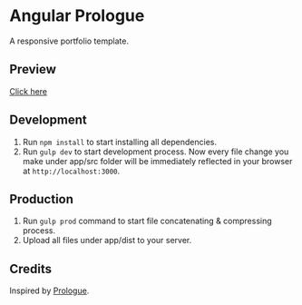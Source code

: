 # Angular Prologue

A responsive portfolio template.

## Preview

[Click here](http://panteng.github.io/angular-prologue/)

## Development

1. Run `npm install` to start installing all dependencies.
2. Run `gulp dev` to start development process. Now every file change you make under app/src folder will be immediately reflected in your browser at `http://localhost:3000`.

## Production

1. Run `gulp prod` command to start file concatenating & compressing process.
2. Upload all files under app/dist to your server.

## Credits

Inspired by [Prologue](https://html5up.net/prologue).
